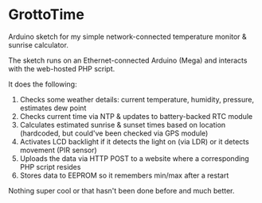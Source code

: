 # GrottoTime
Arduino sketch for my simple network-connected temperature monitor &amp; sunrise calculator.

The sketch runs on an Ethernet-connected Arduino (Mega) and interacts with the web-hosted PHP script.

It does the following:
1. Checks some weather details: current temperature, humidity, pressure, estimates dew point
2. Checks current time via NTP & updates to battery-backed RTC module
3. Calculates estimated sunrise & sunset times based on location (hardcoded, but could've been checked via GPS module)
4. Activates LCD backlight if it detects the light on (via LDR) or it detects movement (PIR sensor)
5. Uploads the data via HTTP POST to a website where a corresponding PHP script resides
6. Stores data to EEPROM so it remembers min/max after a restart

Nothing super cool or that hasn't been done before and much better.
